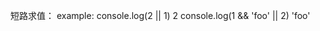 短路求值：
    example: console.log(2 || 1)
             2
             console.log(1 && 'foo' || 2)
             'foo'
